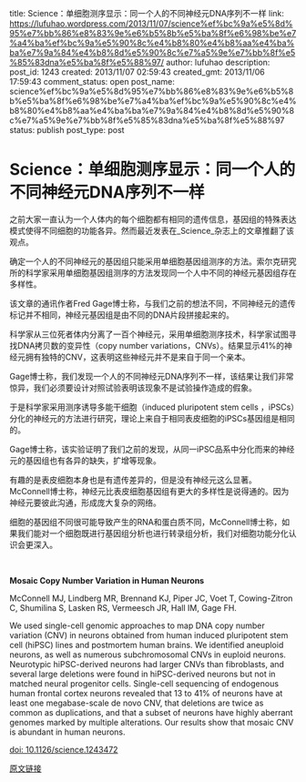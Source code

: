 title: Science：单细胞测序显示：同一个人的不同神经元DNA序列不一样
link: https://lufuhao.wordpress.com/2013/11/07/science%ef%bc%9a%e5%8d%95%e7%bb%86%e8%83%9e%e6%b5%8b%e5%ba%8f%e6%98%be%e7%a4%ba%ef%bc%9a%e5%90%8c%e4%b8%80%e4%b8%aa%e4%ba%ba%e7%9a%84%e4%b8%8d%e5%90%8c%e7%a5%9e%e7%bb%8f%e5%85%83dna%e5%ba%8f%e5%88%97/
author: lufuhao
description: 
post_id: 1243
created: 2013/11/07 02:59:43
created_gmt: 2013/11/06 17:59:43
comment_status: open
post_name: science%ef%bc%9a%e5%8d%95%e7%bb%86%e8%83%9e%e6%b5%8b%e5%ba%8f%e6%98%be%e7%a4%ba%ef%bc%9a%e5%90%8c%e4%b8%80%e4%b8%aa%e4%ba%ba%e7%9a%84%e4%b8%8d%e5%90%8c%e7%a5%9e%e7%bb%8f%e5%85%83dna%e5%ba%8f%e5%88%97
status: publish
post_type: post

# Science：单细胞测序显示：同一个人的不同神经元DNA序列不一样

之前大家一直认为一个人体内的每个细胞都有相同的遗传信息，基因组的特殊表达模式使得不同细胞的功能各异。然而最近发表在_Science_杂志上的文章推翻了该观点。 

确定一个人的不同神经元的基因组只能采用单细胞基因组测序的方法。索尔克研究所的科学家采用单细胞基因组测序的方法发现同一个人中不同的神经元基因组存在多样性。 

该文章的通讯作者Fred Gage博士称，与我们之前的想法不同，不同神经元的遗传标记并不相同，神经元基因组是由不同的DNA片段拼接起来的。 

科学家从三位死者体内分离了一百个神经元，采用单细胞测序技术，科学家试图寻找DNA拷贝数的变异性（copy number variations，CNVs）。结果显示41%的神经元拥有独特的CNV，这表明这些神经元并不是来自于同一个亲本。 

Gage博士称，我们发现一个人的不同神经元DNA序列不一样，该结果让我们非常惊异，我们必须要设计对照试验表明该现象不是试验操作造成的假象。 

于是科学家采用测序诱导多能干细胞（induced pluripotent stem cells ，iPSCs）分化的神经元的方法进行研究，理论上来自于相同表皮细胞的iPSCs基因组是相同的。 

Gage博士称，该实验证明了我们之前的发现，从同一iPSC品系中分化而来的神经元的基因组也有各异的缺失，扩增等现象。 

有趣的是表皮细胞本身也是有遗传差异的，但是没有神经元这么显著。McConnell博士称，神经元比表皮细胞基因组有更大的多样性是说得通的。因为神经元要彼此沟通，形成庞大复杂的网络。 

细胞的基因组不同很可能导致产生的RNA和蛋白质不同，McConnell博士称，如果我们能对一个细胞既进行基因组分析也进行转录组分析，我们对细胞功能分化认识会更深入。 

 

**Mosaic Copy Number Variation in Human Neurons**

McConnell MJ, Lindberg MR, Brennand KJ, Piper JC, Voet T, Cowing-Zitron C, Shumilina S, Lasken RS, Vermeesch JR, Hall IM, Gage FH. 

We used single-cell genomic approaches to map DNA copy number variation (CNV) in neurons obtained from human induced pluripotent stem cell (hiPSC) lines and postmortem human brains. We identified aneuploid neurons, as well as numerous subchromosomal CNVs in euploid neurons. Neurotypic hiPSC-derived neurons had larger CNVs than fibroblasts, and several large deletions were found in hiPSC-derived neurons but not in matched neural progenitor cells. Single-cell sequencing of endogenous human frontal cortex neurons revealed that 13 to 41% of neurons have at least one megabase-scale de novo CNV, that deletions are twice as common as duplications, and that a subset of neurons have highly aberrant genomes marked by multiple alterations. Our results show that mosaic CNV is abundant in human neurons. 

[doi: 10.1126/science.1243472](http://www.sciencemag.org/content/342/6158/632)

[原文链接](http://www.bioon.com/biology/postgenomics/585454.shtml)